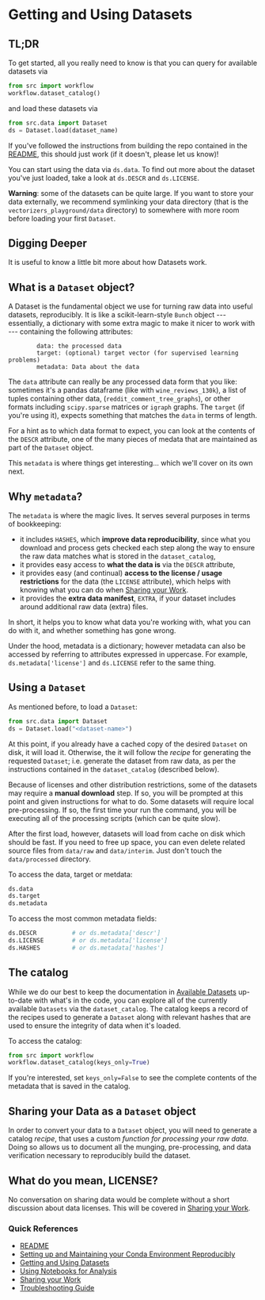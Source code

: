 # Getting and Using Datasets

## TL;DR
To get started, all you really need to know is that you can query for available datasets via
```python
from src import workflow
workflow.dataset_catalog()
```

and load these datasets via
```python
from src.data import Dataset
ds = Dataset.load(dataset_name)
```

If you've followed the instructions from building the repo contained in the [README](../README.md), this should just work (if it doesn't, please let us know)!

You can start using the data via `ds.data`. To find out more about the dataset you've just loaded, take a look at `ds.DESCR` and `ds.LICENSE`.

**Warning**: some of the datasets can be quite large. If you want to store your data externally, we recommend symlinking your data directory (that is the `vectorizers_playground/data` directory) to somewhere with more room before loading your first `Dataset`.


## Digging Deeper
It is useful to know a little bit more about how Datasets work.


## What is a `Dataset` object?

A Dataset is the fundamental object we use for turning raw data into useful datasets, reproducibly. It is like a scikit-learn-style `Bunch` object --- essentially, a dictionary with some extra magic to make it nicer to work with --- containing the following attributes:

```
        data: the processed data
        target: (optional) target vector (for supervised learning problems)
        metadata: Data about the data
```

The `data` attribute can really be any processed data form that you like: sometimes it's a pandas dataframe (like with `wine_reviews_130k`), a list of tuples containing other data, (`reddit_comment_tree_graphs`), or other formats including  `scipy.sparse` matrices or `igraph` graphs. The `target` (if you're using it), expects something that matches the `data` in terms of length.

For a hint as to which data format to expect, you can look at the contents of the `DESCR` attribute, one of the many pieces of medata that are maintained as part of the `Dataset` object.

This `metadata` is where things get interesting... which we'll cover on its own next.

## Why `metadata`?
The `metadata` is where the magic lives. It serves several purposes in terms of bookkeeping:

* it includes `HASHES`, which **improve data reproducibility**, since what you download and process gets checked each step along the way to ensure the raw data matches what is stored in the `dataset_catalog`,
* it provides easy access to **what the data is** via the `DESCR` attribute,
* it provides easy (and continual) **access to the license / usage restrictions** for the data (the `LICENSE` attribute), which helps with knowing what you can do when [Sharing your Work](sharing-your-work.md).
* it provides the **extra data manifest**, `EXTRA`, if your dataset includes around additional raw data (extra) files.

In short, it helps you to know what data you're working with, what you can do with it, and whether something has gone wrong.

Under the hood, metadata is a dictionary; however metadata can also be accessed by referring to attributes expressed in uppercase. For example, `ds.metadata['license']` and `ds.LICENSE` refer to the same thing.

## Using a `Dataset`
As mentioned before, to load a `Dataset`:
```python
from src.data import Dataset
ds = Dataset.load("<dataset-name>")
```
At this point, if you already have a cached copy of the desired `Dataset` on disk, it will load it. Otherwise, the it will follow the *recipe* for generating the requested `Dataset`; i.e. generate the dataset from raw data, as per the instructions contained in the `dataset_catalog` (described below).

Because of licenses and other distribution restrictions, some of the datasets may require a **manual download** step. If so, you will be prompted at this point and given instructions for what to do. Some datasets will require local pre-processing. If so, the first time your run the command, you will be executing all of the processing scripts (which can be quite slow).

After the first load, however, datasets will load from cache on disk which should be fast. If you need to free up space, you can even delete related source files from `data/raw` and `data/interim`. Just don't touch the `data/processed` directory.

To access the data, target or metdata:
```python
ds.data
ds.target
ds.metadata
```

To access the most common metadata fields:
```python
ds.DESCR          # or ds.metadata['descr']
ds.LICENSE        # or ds.metadata['license']
ds.HASHES         # or ds.metadata['hashes']
```
## The catalog
While we do our best to keep the documentation in [Available Datasets](docs/available-datasets.md) up-to-date with what's in the code, you can explore all of the currently available `Datasets` via the `dataset_catalog`. The catalog keeps a record of the recipes used to generate a `Dataset` along with relevant hashes that are used to ensure the integrity of data when it's loaded.

To access the catalog:

```python
from src import workflow
workflow.dataset_catalog(keys_only=True)
```
If you're interested, set `keys_only=False` to see the complete contents of the metadata that is saved in the catalog.


## Sharing your Data as a `Dataset` object
In order to convert your data to a `Dataset` object, you will need to generate a catalog *recipe*, that uses a custom *function for processing your raw data*. Doing so allows us to document all the munging, pre-processing, and data verification necessary to reproducibly build the dataset.

## What do you mean, LICENSE?
No conversation on sharing data would be complete without a short discussion about data licenses. This will be covered in [Sharing your Work](sharing-your-work.md).


### Quick References

* [README](../README.md)
* [Setting up and Maintaining your Conda Environment Reproducibly](conda-environments.md)
* [Getting and Using Datasets](datasets.md)
* [Using Notebooks for Analysis](notebooks.md)
* [Sharing your Work](sharing-your-work.md)
* [Troubleshooting Guide](troubleshooting.md)
